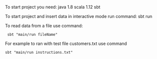 To start project you need:
    java 1.8
    scala 1.12
    sbt


To start project and insert data in interactive mode run command: sbt run

To read data from a file use command:

     sbt "main/run fileName"


For example to ran with test file customers.txt use command

    sbt "main/run instructions.txt"